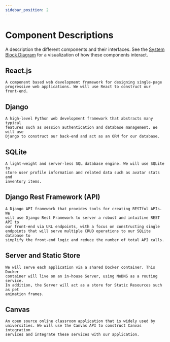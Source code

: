 ```yaml
---
sidebar_position: 2
---
```


# Component Descriptions
A description the different components and their interfaces. See the [System Block Diagram]([url](https://capstone-projects-2023-spring.github.io/project-virtual-pet/docs/requirements/system-block-diagram)) for a visualization of how these components interact.


## React.js
	
	A component based web development framework for designing single-page 
	progressive web applications. We will use React to construct our front-end.
	
## Django

	A high-level Python web development framework that abstracts many typical 
	features such as session authentication and database management. We will use
	Django to construct our back-end and act as an ORM for our database. 

## SQLite

	A light-weight and server-less SQL database engine. We will use SQLite to
	store user profile information and related data such as avatar stats and
	inventory items.

## Django Rest Framework (API)

	A Django API framework that provides tools for creating RESTful APIs. We
	will use Django Rest Framework to server a robust and intuitive REST API to
	our front-end via URL endpoints, with a focus on constructing single 
	endpoints that will serve multiple CRUD operations to our SQLite database to
	simplify the front-end logic and reduce the number of total API calls. 

## Server and Static Store
	
	We will serve each application via a shared Docker container. This Docker
	container will live on an in-house Server, using NoDNS as a routing service.
	In addition, the Server will act as a store for Static Resources such as pet
	animation frames.
	
## Canvas
	
	An open source online classroom application that is widely used by 
	universities. We will use the Canvas API to construct Canvas integration
	services and integrate these services with our application. 
